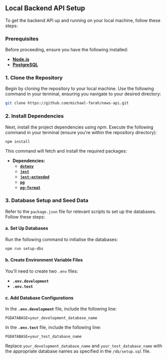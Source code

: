 ## Local Backend API Setup

To get the backend API up and running on your local machine, follow these steps:

### **Prerequisites**

Before proceeding, ensure you have the following installed:

- **[Node.js](https://nodejs.org/)**
- **[PostgreSQL](https://www.postgresql.org/)**

### 1. Clone the Repository

Begin by cloning the repository to your local machine. Use the following command in your terminal, ensuring you navigate to your desired directory:

```bash
git clone https://github.com/michael-farah/news-api.git
```

### 2. Install Dependencies

Next, install the project dependencies using npm. Execute the following command in your terminal (ensure you're within the repository directory):

```bash
npm install
```

This command will fetch and install the required packages:

- **Dependencies:**
  - [**`dotenv`**](https://www.npmjs.com/package/dotenv)
  - [**`jest`**](https://jestjs.io/)
  - [**`jest-extended`**](https://www.npmjs.com/package/jest-extended)
  - [**`pg`**](https://node-postgres.com/)
  - [**`pg-format`**](https://www.npmjs.com/package/pg-format)

### 3. Database Setup and Seed Data

Refer to the `package.json` file for relevant scripts to set up the databases. Follow these steps:

#### a. Set Up Databases

Run the following command to initialise the databases:

```bash
npm run setup-dbs
```

#### b. Create Environment Variable Files

You'll need to create two `.env` files:

- **`.env.development`**
- **`.env.test`**

#### c. Add Database Configurations

In the **`.env.development`** file, include the following line:

```plaintext
PGDATABASE=your_development_database_name
```

In the **`.env.test`** file, include the following line:

```plaintext
PGDATABASE=your_test_database_name
```

Replace `your_development_database_name` and `your_test_database_name` with the appropriate database names as specified in the `/db/setup.sql` file.